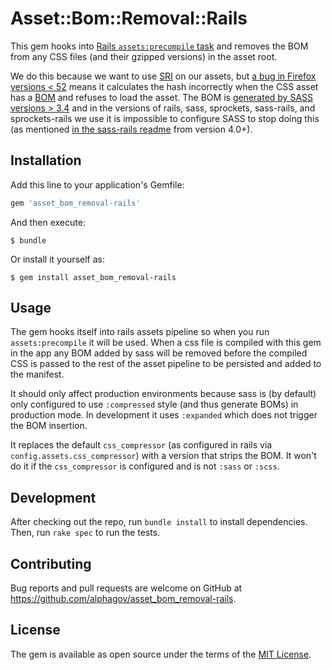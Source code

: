 # Asset::Bom::Removal::Rails

This gem hooks into [Rails `assets:precompile` task](http://guides.rubyonrails.org/asset_pipeline.html#precompiling-assets) and removes the BOM from any CSS files (and their gzipped versions) in the asset root.

We do this because we want to use [SRI](https://developer.mozilla.org/en-US/docs/Web/Security/Subresource_Integrity) on our assets, but [a bug in Firefox versions < 52](https://bugzilla.mozilla.org/show_bug.cgi?id=1269241) means it calculates the hash incorrectly when the CSS asset has a [BOM](https://en.wikipedia.org/wiki/Byte_order_mark#UTF-8) and refuses to load the asset.  The BOM is [generated by SASS versions > 3.4](https://github.com/sass/sass/blob/3.4.0/lib/sass/tree/visitors/to_css.rb#L131-L140) and in the versions of rails, sass, sprockets, sass-rails, and sprockets-rails we use it is impossible to configure SASS to stop doing this (as mentioned [in the sass-rails readme](https://github.com/rails/sass-rails/blob/v4.0.0/README.md#configuration) from version 4.0+).

## Installation

Add this line to your application's Gemfile:

```ruby
gem 'asset_bom_removal-rails'
```

And then execute:

    $ bundle

Or install it yourself as:

    $ gem install asset_bom_removal-rails

## Usage

The gem hooks itself into rails assets pipeline so when you run `assets:precompile` it will be used.  When a css file is compiled with this gem in the app any BOM added by sass will be removed before the compiled CSS is passed to the rest of the asset pipeline to be persisted and added to the manifest.

It should only affect production environments because sass is (by default) only configured to use `:compressed` style (and thus generate BOMs) in production mode.  In development it uses `:expanded` which does not trigger the BOM insertion.

It replaces the default `css_compressor` (as configured in rails via `config.assets.css_compressor`) with a version that strips the BOM.  It won't do it if the `css_compressor` is configured and is not `:sass` or `:scss`.

## Development

After checking out the repo, run `bundle install` to install dependencies. Then, run `rake spec` to run the tests.

## Contributing

Bug reports and pull requests are welcome on GitHub at https://github.com/alphagov/asset_bom_removal-rails.

## License

The gem is available as open source under the terms of the [MIT License](http://opensource.org/licenses/MIT).

